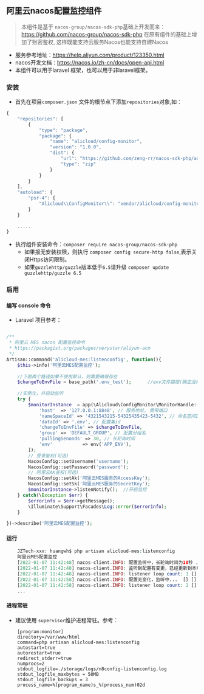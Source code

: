 ## 阿里云nacos配置监控组件
> 本组件是基于 `nacos-group/nacos-sdk-php`基础上开发而来： https://github.com/nacos-group/nacos-sdk-php 
> 在原有组件的基础上增加了账密鉴权, 这样既能支持云服务Nacos也能支持自建Nacos

* 服务参考地址：https://help.aliyun.com/product/123350.html
* nacos开发文档：https://nacos.io/zh-cn/docs/open-api.html
* 本组件可以用于laravel 框架，也可以用于非laravel框架。

### 安装
* 首先在项目`composer.json` 文件的根节点下添加`repositories`对象,如：
```javascript
{
    "repositories": [
        {
            "type": "package",
            "package": {
                "name": "alicloud/config-monitor",
                "version": "1.0.0",
                "dist": {
                    "url": "https://github.com/zeng-rr/nacos-sdk-php/archive/refs/tags/v1.0.0.zip",
                    "type": "zip"
                }
            }
        }
    ],
    "autoload": {
        "psr-4": {
            "Alicloud\\ConfigMonitor\\": "vendor/alicloud/config-monitor/src/"
        }
    }
    
    .....
}
```

* 执行组件安装命令：`composer require nacos-group/nacos-sdk-php`
    * 如果报无安装权限，则执行 `composer config secure-http false`,表示关闭Https访问限制。
    * 如果`guzzlehttp/guzzle`版本低于`6.5`请升级 `composer update guzzlehttp/guzzle 6.5`

### 启用
    
#### 编写 console 命令
* Laravel 项目参考：
```PHP

/**
 * 阿里云 MES nacos 配置监控命令
 * https://packagist.org/packages/verystar/aliyun-acm
 */
Artisan::command('alicloud-mes:listenconfig', function(){
    $this->info('阿里云MES配置监控');
    
    //下面两个路径如果不使用默认，则需要确保存在
    $changeToEnvFile = base_path('.env_test');      //env文件路径(确定没问题后修改为 .env)
    
    //实例化，并启动监听
    try {
        $monitorInstance  = app(\Alicloud\ConfigMonitor\MonitorHandle::class, [
            'host'  => '127.0.0.1:8848', // 服务地址, 需带端口
            'nameSpaceId' => '4321543215-54325435423-5432', // 命名空间ID
            'dataId' => '.env', // 配置集id
            'changeToEnvFile' => $changeToEnvFile,
            'group' => 'DEFAULT_GROUP', // 配置分组名
            'pullingSenonds' => 30, // 长轮询时间
            'env'           => env('APP_ENV'),
        ]);
        // 登录鉴权(可选)
        NacosConfig::setUsername('username');
        NacosConfig::setPassword('password');
        // 阿里云AK鉴权(可选)
        NacosConfig::setAk('阿里云MES服务的AccessKey');
        NacosConfig::setSk('阿里云MES服务的SecretKey');
        $monitorInstance->listenNotify();  //开启监控
    } catch(\Exception $err) {
        $errorinfo = $err->getMessage();
        \Illuminate\Support\Facades\Log::error($errorinfo);
    }
    
})->describe('阿里云MES配置监控');


```

#### 运行
```PHP
    JZTech-xxx: huangwh$ php artisan alicloud-mes:listenconfig
    阿里云MES配置监控
    [2022-01-07 11:42:48] nacos-client.INFO: 配置监听中，长轮询时间为10秒 ...   [] []
    [2022-01-07 11:42:48] nacos-client.INFO: 监听到配置有变更，已经更新到本地ENV文件...   [] []
    [2022-01-07 11:42:48] nacos-client.INFO: listener loop count: 1 [] []
    [2022-01-07 11:42:58] nacos-client.INFO: 配置无变化，监听中...  [] []
    [2022-01-07 11:42:58] nacos-client.INFO: listener loop count: 2 [] []
    ...
```

#### 进程常驻
* 建议使用 `supervisor`维护进程常驻。参考：
```$xslt
    [program:monitor]
    directory=/var/www/html
    command=php artisan alicloud-mes:listenconfig
    autostart=true
    autorestart=true
    redirect_stderr=true
    numprocs=2
    stdout_logfile=./storage/logs/n8config-listenconfig.log
    stdout_logfile_maxbytes = 50MB
    stdout_logfile_backups = 3
    process_name=%(program_name)s_%(process_num)02d

```

